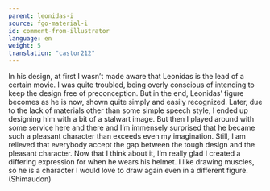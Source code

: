 ```yaml
---
parent: leonidas-i
source: fgo-material-i
id: comment-from-illustrator
language: en
weight: 5
translation: "castor212"
---
```


In his design, at first I wasn’t made aware that Leonidas is the lead of a certain movie. I was quite troubled, being overly conscious of intending to keep the design free of preconception. But in the end, Leonidas’ figure becomes as he is now, shown quite simply and easily recognized. Later, due to the lack of materials other than some simple speech style, I ended up designing him with a bit of a stalwart image. But then I played around with some service here and there and I’m immensely surprised that he became such a pleasant character than exceeds even my imagination. Still, I am relieved that everybody accept the gap between the tough design and the pleasant character. Now that I think about it, I’m really glad I created a differing expression for when he wears his helmet. I like drawing muscles, so he is a character I would love to draw again even in a different figure. (Shimaudon)
